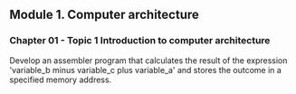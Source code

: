 ## Module 1. Computer architecture
### Chapter 01 - Topic 1 Introduction to computer architecture
Develop an assembler program that calculates the result of the expression 'variable_b minus variable_c plus variable_a' and stores the outcome in a specified memory address.


